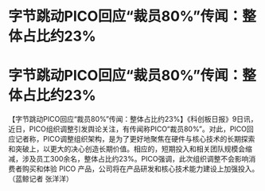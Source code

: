 # 字节跳动PICO回应“裁员80%”传闻：整体占比约23%

# 字节跳动PICO回应“裁员80%”传闻：整体占比约23%

【字节跳动PICO回应“裁员80%”传闻：整体占比约23%】《科创板日报》9日讯，近日，PICO组织调整引发舆论关注，有传闻称PICO“裁员80%”。对此，PICO回应记者称，PICO调整组织架构，是为了更好地聚焦在硬件与核心技术的长期探索和突破上，以更大的决心创造长期价值。相应的，短期投入和相关团队规模会缩减，涉及员工300余名，整体占比约23%。PICO强调，此次组织调整不会影响消费者购买和体验
PICO 产品，公司将在产品研发和核心技术能力建设上加强投入。（蓝鲸记者 张洋洋）


